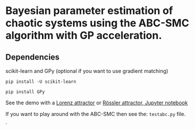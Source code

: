 # Bayesian parameter estimation of chaotic systems using the ABC-SMC algorithm with GP acceleration.
## Dependencies
 scikit-learn and GPy (optional if you want to use gradient matching)
 
 `pip install -U scikit-learn`
 
 `pip install GPy`

See the demo with a [Lorenz attractor](https://github.com/sanmitraghosh/ABC-Chaos/blob/master/lorenz.py) or [Rössler attractor, Jupyter notebook](https://github.com/sanmitraghosh/ABC-Chaos/blob/master/Rössler_attractor.ipynb)

If you want to play around with the ABC-SMC then see the: `testabc.py` file.

`
